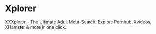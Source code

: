 # Xplorer
XXXplorer – The Ultimate Adult Meta-Search. Explore Pornhub, Xvideos, XHamster &amp; more in one click.
